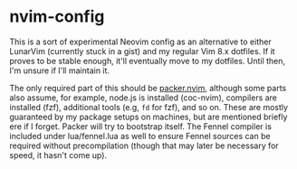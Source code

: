 nvim-config
===

This is a sort of experimental Neovim config as an alternative to either
LunarVim (currently stuck in a gist) and my regular Vim 8.x dotfiles. If it
proves to be stable enough, it'll eventually move to my dotfiles. Until then,
I'm unsure if I'll maintain it.

The only required part of this should be [packer.nvim][], although some parts
also assume, for example, node.js is installed (coc-nvim), compilers are
installed (fzf), additional tools (e.g, `fd` for fzf), and so on. These are
mostly guaranteed by my package setups on machines, but are mentioned briefly
ere if I forget. Packer will try to bootstrap itself. The Fennel compiler is
included under lua/fennel.lua as well to ensure Fennel sources can be required
without precompilation (though that may later be necessary for speed, it hasn't
come up).

[packer.nvim]: https://github.com/wbthomason/packer.nvim
